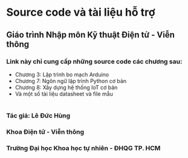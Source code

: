 # Source code và tài liệu hỗ trợ
## Giáo trình Nhập môn Kỹ thuật Điện tử - Viễn thông
### Link này chỉ cung cấp những source code các chương sau:
+ Chương 3: Lập trình bo mạch Arduino
+ Chương 7: Ngôn ngữ lập trình Python cơ bản
+ Chương 8: Xây dựng hệ thống IoT cơ bản
+ Và một số tài liệu datasheet và file mẫu
#
### Tác giả: Lê Đức Hùng
### Khoa Điện tử - Viễn thông
### Trường Đại học Khoa học tự nhiên - ĐHQG TP. HCM
